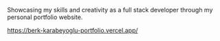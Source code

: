 Showcasing my skills and creativity as a full stack developer through my personal portfolio website.

https://berk-karabeyoglu-portfolio.vercel.app/

